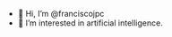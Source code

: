 - 👋 Hi, I’m @franciscojpc
- 👀 I’m interested in artificial intelligence.

<!---
franciscojpc/franciscojpc is a ✨ special ✨ repository because its `README.md` (this file) appears on your GitHub profile.
You can click the Preview link to take a look at your changes.
--->
